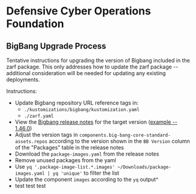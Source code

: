 # Defensive Cyber Operations Foundation

## BigBang Upgrade Process
Tentative instructions for upgrading the version of Bigbang included in the zarf package. This only addresses how to update the zarf package -- additional consideration will be needed for updating any existing deployments.

Instructions:
* Update Bigbang repository URL reference tags in:
  * `./kustomizations/bigbang/kustomization.yaml`
  * `./zarf.yaml`
* View the [Bigbang release notes](https://repo1.dso.mil/platform-one/big-bang/bigbang/-/releases) for the target version ([example -- 1.46.0](https://repo1.dso.mil/platform-one/big-bang/bigbang/-/releases/1.46.0))
* Adjust the version tags in `components.big-bang-core-standard-assets.repos`  according to the version shown in the `BB Version` column of the "Packages" table in the release notes
* Download the `package-images.yaml` from the release notes
* Remove unused packages from the yaml
* Use `yq '.package-image-list.*.images' ~/Downloads/package-images.yaml | yq 'unique'` to filter the list
* Update the component `images` according to the `yq` output^
* test test test